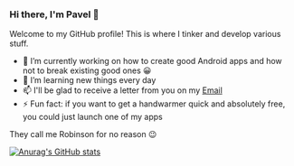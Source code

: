 ### Hi there, I'm Pavel 👋

Welcome to my GitHub profile! This is where I tinker and develop various stuff.

- 🔭 I’m currently working on how to create good Android apps and how not to break existing good ones 😀
- 🌱 I’m learning new things every day
- 📫 I'll be glad to receive a letter from you on my [Email](mailto:alettertopaulrobinson0099@gmail.com)
- ⚡ Fun fact: if you want to get a handwarmer quick and absolutely free, you could just launch one of my apps

They call me Robinson for no reason 😉

[![Anurag's GitHub stats](https://github-readme-stats.vercel.app/api?username=theycallmerobinson)](https://github.com/anuraghazra/github-readme-stats)

